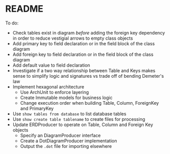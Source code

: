 # README

To do:

* Check tables exist in diagram *before* adding the foreign key dependency in order to reduce vestigial arrows to empty class objects
* Add primary key to field declaration or in the field block of the class diagram 
* Add foreign key to field declaration or in the field block of the class diagram
* Add default value to field declaration
* Investigate if a two way relationship between Table and Keys makes sense to simplify logic and signatures vs trade off of bending Demeter's law
* Implement hexagonal architecture
    * Use ArchUnit to enforce layering
    * Create Immutable models for business logic
    * Change execution order when building Table, Column, ForeignKey and PrimaryKey
* Use `show tables from database` to list database tables
* Use `show create table tablename` to create files for processing
* Update ERDProducer to operate on Table, Column and Foreign Key objects
    * Specify an DiagramProducer interface
    * Create a DotDiagramProducer implementation
    * Output the `.dot` file for importing elsewhere
